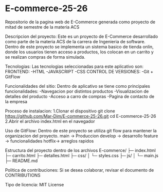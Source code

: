 # E-commerce-25-26
Repositorio de la pagina web de E-Commerce generada como proyecto de mitad de semestre de la materia ACS

Descripcion del proyecto:
Este es un proyecto de E-Commerce desarrollado como parte de la materia ACS de la carrera de Ingenieria de software.
Dentro de este proyecto se implementa un sistema basico de tienda onlin, donde los usuarios tienen acceso a productos, los colocan en un carrito y se realizan compras de forma simulada.

Tecnologias:
Las tecnologias seleccionadas para este aplicativo son:
FRONTEND:
-HTML
-JAVASCRIPT
-CSS
CONTROL DE VERSIONES:
-Git + GitFlow

Funcionalidades del sitio:
Dentro de aplicativo se tiene como principales funcionalidades:
-Navegacion por distintos productos
-Visualizacion de detalles del producto
-Acceso a carro de compras
-Pagina de contacto de la empresa

Proceso de instalacion:
1.Clonar el dispositivo
git clone https://github.com/Mar-Dim/E-commerce-25-26.git
cd E-commerce-25-26
2.Abrir el archivo index.html en el navegador

Uso de GitFlow:
Dentro de este proyecto se utiliza git flow para mantener la organizacion del proyecto.
main -> Produccion
develop -> desarrollo
feature -> funcionalidades
hotflix-> arreglos rapidos

Estructura del proyecto dentro de los archivos
E-commerce/
├─ index.html
├─ carrito.html
├─ detalles.html
├─ css/
│  └─ styles.css
├─ js/
│  └─ main.js
├─ README.md

Politica de contribuciones:
Si se desea colaborar, revisar el documento de CONTRIBUTIONS

Tipo de licencia:
MIT License
